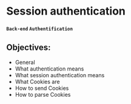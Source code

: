# Session authentication
#### `Back-end` `Authentification`

## Objectives:
- General
- What authentication means
- What session authentication means
- What Cookies are
- How to send Cookies
- How to parse Cookies